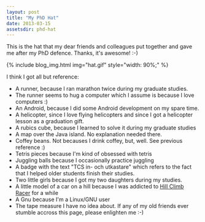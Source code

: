 ```yaml
---
layout: post
title: "My PhD Hat"
date: 2013-03-15
assetsdir: phd-hat
---
```


This is the hat that my dear friends and colleagues put together and gave me after my PhD defence. Thanks, it's awesome! :-)

{% include blog_img.html img="hat.gif" style="width: 90%;" %}

I think I got all but reference:

- A runner, because I ran marathon twice during my graduate studies.
- The runner seems to hug a computer which I assume is because I love computers :)
- An Android, because I did some Android development on my spare time.
- A helicopter, since I love flying helicopters and since I got a helicopter lesson as a graduation gift.
- A rubics cube, because I learned to solve it during my graduate studies
- A map over the Java island. No explanation needed there.
- Coffey beans. Not becauses I drink coffey, but, well. See previous reference :)
- Tetris pieces because I'm kind of obsessed with tetris
- Juggling balls because I occasionally practice juggling
- A badge with the text "TCS in- och utkastare" which refers to the fact that I helped older students finish their studies.
- Two little girls because I got my two daughters during my studies.
- A little model of a car on a hill because I was addicted to [Hill Climb Racer](https://play.google.com/store/apps/details?id=com.fingersoft.hillclimb) for a while
- A Gnu because I'm a Linux/GNU user
- The tape measure I have no idea about. If any of my old friends ever stumble accross this page, please enlighten me :-)